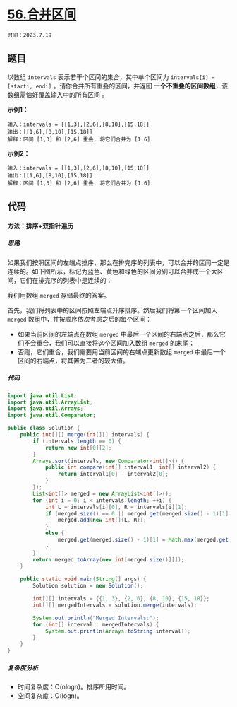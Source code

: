 # [56.合并区间](https://leetcode.cn/problems/merge-intervals/)

`时间：2023.7.19`

## 题目

以数组 `intervals` 表示若干个区间的集合，其中单个区间为 `intervals[i] = [starti, endi]` 。请你合并所有重叠的区间，并返回 **一个不重叠的区间数组**，该数组需恰好覆盖输入中的所有区间 。

**示例1：**

```
输入：intervals = [[1,3],[2,6],[8,10],[15,18]]
输出：[[1,6],[8,10],[15,18]]
解释：区间 [1,3] 和 [2,6] 重叠, 将它们合并为 [1,6].
```

**示例2：**

```
输入：intervals = [[1,3],[2,6],[8,10],[15,18]]
输出：[[1,6],[8,10],[15,18]]
解释：区间 [1,3] 和 [2,6] 重叠, 将它们合并为 [1,6].
```

## 代码

#### 方法：排序+双指针遍历

##### 思路

如果我们按照区间的左端点排序，那么在排完序的列表中，可以合并的区间一定是连续的。如下图所示，标记为蓝色、黄色和绿色的区间分别可以合并成一个大区间，它们在排完序的列表中是连续的：

我们用数组 `merged` 存储最终的答案。

首先，我们将列表中的区间按照左端点升序排序。然后我们将第一个区间加入 `merged` 数组中，并按顺序依次考虑之后的每个区间：

- 如果当前区间的左端点在数组 `merged` 中最后一个区间的右端点之后，那么它们不会重合，我们可以直接将这个区间加入数组 `merged` 的末尾；
- 否则，它们重合，我们需要用当前区间的右端点更新数组 `merged` 中最后一个区间的右端点，将其置为二者的较大值。

##### 代码

```java
import java.util.List;
import java.util.ArrayList;
import java.util.Arrays;
import java.util.Comparator;

public class Solution {
    public int[][] merge(int[][] intervals) {
        if (intervals.length == 0) {
            return new int[0][2];
        }
        Arrays.sort(intervals, new Comparator<int[]>() {
            public int compare(int[] interval1, int[] interval2) {
                return interval1[0] - interval2[0];
            }
        });
        List<int[]> merged = new ArrayList<int[]>();
        for (int i = 0; i < intervals.length; ++i) {
            int L = intervals[i][0], R = intervals[i][1];
            if (merged.size() == 0 || merged.get(merged.size() - 1)[1] < L) {
                merged.add(new int[]{L, R});
            }
            else {
                merged.get(merged.size() - 1)[1] = Math.max(merged.get(merged.size() - 1)[1], R);
            }
        }
        return merged.toArray(new int[merged.size()][]);
    }
    
    public static void main(String[] args) {
        Solution solution = new Solution();

        int[][] intervals = {{1, 3}, {2, 6}, {8, 10}, {15, 18}};
        int[][] mergedIntervals = solution.merge(intervals);

        System.out.println("Merged Intervals:");
        for (int[] interval : mergedIntervals) {
            System.out.println(Arrays.toString(interval));
        }
    }
}
```

##### 复杂度分析

- 时间复杂度：O(nlogn)。排序所用时间。
- 空间复杂度：O(logn)。